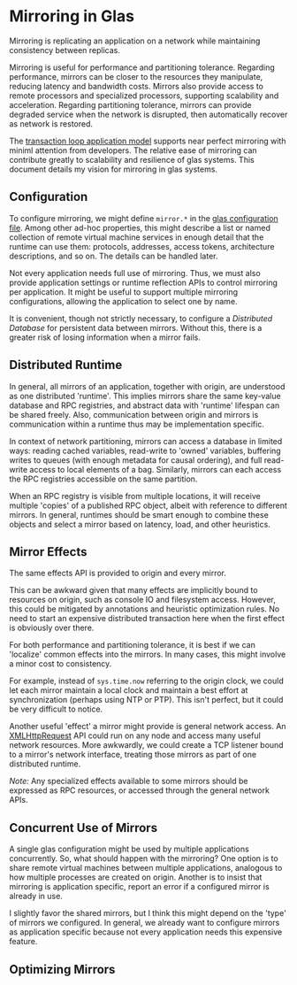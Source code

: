 # Mirroring in Glas

Mirroring is replicating an application on a network while maintaining consistency between replicas. 

Mirroring is useful for performance and partitioning tolerance. Regarding performance, mirrors can be closer to the resources they manipulate, reducing latency and bandwidth costs. Mirrors also provide access to remote processors and specialized processors, supporting scalability and acceleration. Regarding partitioning tolerance, mirrors can provide degraded service when the network is disrupted, then automatically recover as network is restored.

The [transaction loop application model](GlasApps.md) supports near perfect mirroring with miniml attention from developers. The relative ease of mirroring can contribute greatly to scalability and resilience of glas systems. This document details my vision for mirroring in glas systems.

## Configuration

To configure mirroring, we might define `mirror.*` in the [glas configuration file](GlasConfigLang.md). Among other ad-hoc properties, this might describe a list or named collection of remote virtual machine services in enough detail that the runtime can use them: protocols, addresses, access tokens, architecture descriptions, and so on. The details can be handled later.

Not every application needs full use of mirroring. Thus, we must also provide application settings or runtime reflection APIs to control mirroring per application. It might be useful to support multiple mirroring configurations, allowing the application to select one by name.

It is convenient, though not strictly necessary, to configure a *Distributed Database* for persistent data between mirrors. Without this, there is a greater risk of losing information when a mirror fails. 

## Distributed Runtime

In general, all mirrors of an application, together with origin, are understood as one distributed 'runtime'. This implies mirrors share the same key-value database and RPC registries, and abstract data with 'runtime' lifespan can be shared freely. Also, communication between origin and mirrors is communication within a runtime thus may be implementation specific.

In context of network partitioning, mirrors can access a database in limited ways: reading cached variables, read-write to 'owned' variables, buffering writes to queues (with enough metadata for causal ordering), and full read-write access to local elements of a bag. Similarly, mirrors can each access the RPC registries accessible on the same partition. 

When an RPC registry is visible from multiple locations, it will receive multiple 'copies' of a published RPC object, albeit with reference to different mirrors. In general, runtimes should be smart enough to combine these objects and select a mirror based on latency, load, and other heuristics.

## Mirror Effects

The same effects API is provided to origin and every mirror. 

This can be awkward given that many effects are implicitly bound to resources on origin, such as console IO and filesystem access. However, this could be mitigated by annotations and heuristic optimization rules. No need to start an expensive distributed transaction here when the first effect is obviously over there.

For both performance and partitioning tolerance, it is best if we can 'localize' common effects into the mirrors. In many cases, this might involve a minor cost to consistency.

For example, instead of `sys.time.now` referring to the origin clock, we could let each mirror maintain a local clock and maintain a best effort at synchronization (perhaps using NTP or PTP). This isn't perfect, but it could be very difficult to notice.

Another useful 'effect' a mirror might provide is general network access. An [XMLHttpRequest](https://en.wikipedia.org/wiki/XMLHttpRequest) API could run on any node and access many useful network resources. More awkwardly, we could create a TCP listener bound to a mirror's network interface, treating those mirrors as part of one distributed runtime.

*Note:* Any specialized effects available to some mirrors should be expressed as RPC resources, or accessed through the general network APIs.

## Concurrent Use of Mirrors

A single glas configuration might be used by multiple applications concurrently. So, what should happen with the mirroring? One option is to share remote virtual machines between multiple applications, analogous to how multiple processes are created on origin. Another is to insist that mirroring is application specific, report an error if a configured mirror is already in use.

I slightly favor the shared mirrors, but I think this might depend on the 'type' of mirrors we configured. In general, we already want to configure mirrors as application specific because not every application needs this expensive feature.

## Optimizing Mirrors

